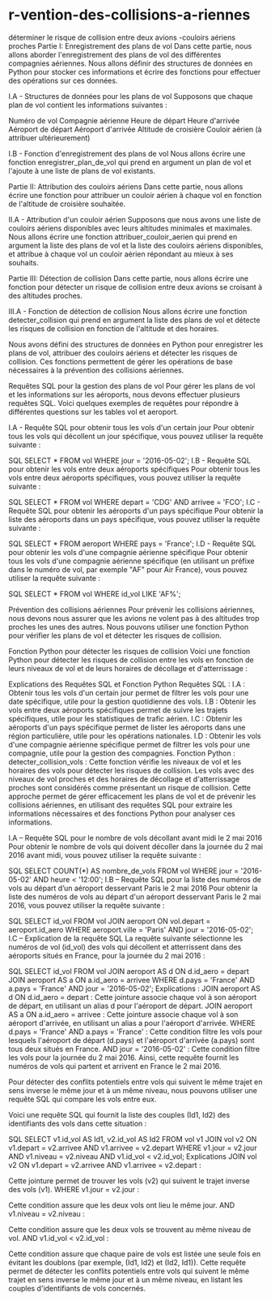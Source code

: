 # r-vention-des-collisions-a-riennes
déterminer le risque de collision entre deux avions  -couloirs aériens proches
Partie I: Enregistrement des plans de vol
Dans cette partie, nous allons aborder l'enregistrement des plans de vol des différentes compagnies aériennes. Nous allons définir des structures de données en Python pour stocker ces informations et écrire des fonctions pour effectuer des opérations sur ces données.

I.A - Structures de données pour les plans de vol
Supposons que chaque plan de vol contient les informations suivantes :

Numéro de vol
Compagnie aérienne
Heure de départ
Heure d'arrivée
Aéroport de départ
Aéroport d'arrivée
Altitude de croisière
Couloir aérien (à attribuer ultérieurement)

I.B - Fonction d'enregistrement des plans de vol
Nous allons écrire une fonction enregistrer_plan_de_vol qui prend en argument un plan de vol et l'ajoute à une liste de plans de vol existants.

Partie II: Attribution des couloirs aériens
Dans cette partie, nous allons écrire une fonction pour attribuer un couloir aérien à chaque vol en fonction de l'altitude de croisière souhaitée.

II.A - Attribution d'un couloir aérien
Supposons que nous avons une liste de couloirs aériens disponibles avec leurs altitudes minimales et maximales. Nous allons écrire une fonction attribuer_couloir_aerien qui prend en argument la liste des plans de vol et la liste des couloirs aériens disponibles, et attribue à chaque vol un couloir aérien répondant au mieux à ses souhaits.

Partie III: Détection de collision
Dans cette partie, nous allons écrire une fonction pour détecter un risque de collision entre deux avions se croisant à des altitudes proches.

III.A - Fonction de détection de collision
Nous allons écrire une fonction detecter_collision qui prend en argument la liste des plans de vol et détecte les risques de collision en fonction de l'altitude et des horaires.

Nous avons défini des structures de données en Python pour enregistrer les plans de vol, attribuer des couloirs aériens et détecter les risques de collision. Ces fonctions permettent de gérer les opérations de base nécessaires à la prévention des collisions aériennes.

Requêtes SQL pour la gestion des plans de vol
Pour gérer les plans de vol et les informations sur les aéroports, nous devons effectuer plusieurs requêtes SQL. Voici quelques exemples de requêtes pour répondre à différentes questions sur les tables vol et aeroport.

I.A - Requête SQL pour obtenir tous les vols d'un certain jour
Pour obtenir tous les vols qui décollent un jour spécifique, vous pouvez utiliser la requête suivante :

SQL
SELECT * 
FROM vol 
WHERE jour = '2016-05-02';
I.B - Requête SQL pour obtenir les vols entre deux aéroports spécifiques
Pour obtenir tous les vols entre deux aéroports spécifiques, vous pouvez utiliser la requête suivante :

SQL
SELECT * 
FROM vol 
WHERE depart = 'CDG' AND arrivee = 'FCO';
I.C - Requête SQL pour obtenir les aéroports d'un pays spécifique
Pour obtenir la liste des aéroports dans un pays spécifique, vous pouvez utiliser la requête suivante :

SQL
SELECT * 
FROM aeroport 
WHERE pays = 'France';
I.D - Requête SQL pour obtenir les vols d'une compagnie aérienne spécifique
Pour obtenir tous les vols d'une compagnie aérienne spécifique (en utilisant un préfixe dans le numéro de vol, par exemple "AF" pour Air France), vous pouvez utiliser la requête suivante :

SQL
SELECT * 
FROM vol 
WHERE id_vol LIKE 'AF%';

Prévention des collisions aériennes
Pour prévenir les collisions aériennes, nous devons nous assurer que les avions ne volent pas à des altitudes trop proches les unes des autres. Nous pouvons utiliser une fonction Python pour vérifier les plans de vol et détecter les risques de collision.

Fonction Python pour détecter les risques de collision
Voici une fonction Python pour détecter les risques de collision entre les vols en fonction de leurs niveaux de vol et de leurs horaires de décollage et d'atterrissage :

Explications des Requêtes SQL et Fonction Python
Requêtes SQL :
I.A : Obtenir tous les vols d'un certain jour permet de filtrer les vols pour une date spécifique, utile pour la gestion quotidienne des vols.
I.B : Obtenir les vols entre deux aéroports spécifiques permet de suivre les trajets spécifiques, utile pour les statistiques de trafic aérien.
I.C : Obtenir les aéroports d'un pays spécifique permet de lister les aéroports dans une région particulière, utile pour les opérations nationales.
I.D : Obtenir les vols d'une compagnie aérienne spécifique permet de filtrer les vols pour une compagnie, utile pour la gestion des compagnies.
Fonction Python :
detecter_collision_vols : Cette fonction vérifie les niveaux de vol et les horaires des vols pour détecter les risques de collision. Les vols avec des niveaux de vol proches et des horaires de décollage et d'atterrissage proches sont considérés comme présentant un risque de collision.
Cette approche permet de gérer efficacement les plans de vol et de prévenir les collisions aériennes, en utilisant des requêtes SQL pour extraire les informations nécessaires et des fonctions Python pour analyser ces informations.

I.A – Requête SQL pour le nombre de vols décollant avant midi le 2 mai 2016
Pour obtenir le nombre de vols qui doivent décoller dans la journée du 2 mai 2016 avant midi, vous pouvez utiliser la requête suivante :

SQL
SELECT COUNT(*) AS nombre_de_vols
FROM vol
WHERE jour = '2016-05-02' AND heure < '12:00';
I.B – Requête SQL pour la liste des numéros de vols au départ d’un aéroport desservant Paris le 2 mai 2016
Pour obtenir la liste des numéros de vols au départ d'un aéroport desservant Paris le 2 mai 2016, vous pouvez utiliser la requête suivante :

SQL
SELECT id_vol
FROM vol
JOIN aeroport ON vol.depart = aeroport.id_aero
WHERE aeroport.ville = 'Paris' AND jour = '2016-05-02';
I.C – Explication de la requête SQL
La requête suivante sélectionne les numéros de vol (id_vol) des vols qui décollent et atterrissent dans des aéroports situés en France, pour la journée du 2 mai 2016 :

SQL
SELECT id_vol
FROM vol
JOIN aeroport AS d ON d.id_aero = depart
JOIN aeroport AS a ON a.id_aero = arrivee
WHERE
    d.pays = 'France' AND
    a.pays = 'France' AND
    jour = '2016-05-02';
Explications :
JOIN aeroport AS d ON d.id_aero = depart : Cette jointure associe chaque vol à son aéroport de départ, en utilisant un alias d pour l'aéroport de départ.
JOIN aeroport AS a ON a.id_aero = arrivee : Cette jointure associe chaque vol à son aéroport d'arrivée, en utilisant un alias a pour l'aéroport d'arrivée.
WHERE d.pays = 'France' AND a.pays = 'France' : Cette condition filtre les vols pour lesquels l'aéroport de départ (d.pays) et l'aéroport d'arrivée (a.pays) sont tous deux situés en France.
AND jour = '2016-05-02' : Cette condition filtre les vols pour la journée du 2 mai 2016.
Ainsi, cette requête fournit les numéros de vols qui partent et arrivent en France le 2 mai 2016.

Pour détecter des conflits potentiels entre vols qui suivent le même trajet en sens inverse le même jour et à un même niveau, nous pouvons utiliser une requête SQL qui compare les vols entre eux.

Voici une requête SQL qui fournit la liste des couples (Id1, Id2) des identifiants des vols dans cette situation :

SQL
SELECT v1.id_vol AS Id1, v2.id_vol AS Id2
FROM vol v1
JOIN vol v2 ON v1.depart = v2.arrivee AND v1.arrivee = v2.depart
WHERE v1.jour = v2.jour 
  AND v1.niveau = v2.niveau
  AND v1.id_vol < v2.id_vol;
Explications
JOIN vol v2 ON v1.depart = v2.arrivee AND v1.arrivee = v2.depart :

Cette jointure permet de trouver les vols (v2) qui suivent le trajet inverse des vols (v1).
WHERE v1.jour = v2.jour :

Cette condition assure que les deux vols ont lieu le même jour.
AND v1.niveau = v2.niveau :

Cette condition assure que les deux vols se trouvent au même niveau de vol.
AND v1.id_vol < v2.id_vol :

Cette condition assure que chaque paire de vols est listée une seule fois en évitant les doublons (par exemple, (Id1, Id2) et (Id2, Id1)).
Cette requête permet de détecter les conflits potentiels entre vols qui suivent le même trajet en sens inverse le même jour et à un même niveau, en listant les couples d'identifiants de vols concernés.



